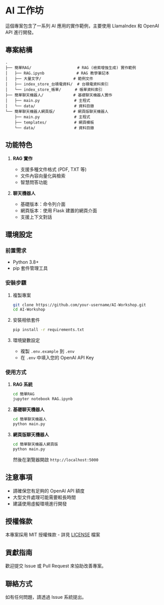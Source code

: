 # AI 工作坊

這個專案包含了一系列 AI 應用的實作範例，主要使用 LlamaIndex 和 OpenAI API 進行開發。

## 專案結構
```
.
├── 簡單RAG/                    # RAG (檢索增強生成) 實作範例
│   ├── RAG.ipynb              # RAG 教學筆記本
│   ├── 大量文字/              # 範例文件
│   ├── index_store_台積電資料/  # 台積電資料索引
│   └── index_store_帳單/      # 帳單資料索引
├── 簡單聊天機器人/             # 基礎聊天機器人實作
│   ├── main.py               # 主程式
│   └── data/                 # 資料目錄
└── 簡單聊天機器人網頁版/        # 網頁版聊天機器人
    ├── main.py               # 主程式
    ├── templates/            # 網頁模板
    └── data/                 # 資料目錄
```

## 功能特色

1. **RAG 實作**
   - 支援多種文件格式 (PDF, TXT 等)
   - 文件內容向量化與檢索
   - 智慧問答功能

2. **聊天機器人**
   - 基礎版本：命令列介面
   - 網頁版本：使用 Flask 建置的網頁介面
   - 支援上下文對話

## 環境設定

### 前置需求
- Python 3.8+
- pip 套件管理工具

### 安裝步驟

1. 複製專案
   ```bash
   git clone https://github.com/your-username/AI-Workshop.git
   cd AI-Workshop
   ```

2. 安裝相依套件
   ```bash
   pip install -r requirements.txt
   ```

3. 環境變數設定
   - 複製 `.env.example` 到 `.env`
   - 在 `.env` 中填入您的 OpenAI API Key

### 使用方式

1. **RAG 系統**
   ```bash
   cd 簡單RAG
   jupyter notebook RAG.ipynb
   ```

2. **基礎聊天機器人**
   ```bash
   cd 簡單聊天機器人
   python main.py
   ```

3. **網頁版聊天機器人**
   ```bash
   cd 簡單聊天機器人網頁版
   python main.py
   ```
   然後在瀏覽器開啟 `http://localhost:5000`

## 注意事項

- 請確保您有足夠的 OpenAI API 額度
- 大型文件處理可能需要較長時間
- 建議使用虛擬環境進行開發

## 授權條款

本專案採用 MIT 授權條款 - 詳見 [LICENSE](LICENSE) 檔案

## 貢獻指南

歡迎提交 Issue 或 Pull Request 來協助改善專案。

## 聯絡方式

如有任何問題，請透過 Issue 系統提出。